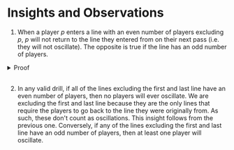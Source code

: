 # Insights and Observations

1. When a player $p$ enters a line with an even number of players excluding $p$, $p$ will not return to the line they entered from on their next pass (i.e. they will not oscillate). The opposite is true if the line has an odd number of players.
<details>
<summary>Proof</summary><br/>
For this proof, we will use induction. 

### Proposition

Let $P(x)$ be the proposition that if a player enters a line with $n$ players, they will not return to the line they were originally from given that

$$n = 2x \ \ \forall x \in \mathbb{N}^+.$$

### Base Case

Let $x = 1$ (aka $n=2$), and assume that the ball is being passed to the right. We can make this assumption without loss of generality since direction is symmetric. If a player, $p$, passes to and then enters a line with 2 players, $a$ and $b$, $a$ will then pass it in right, $b$ will pass it left, and $p$ will pass right. Since $p$ passes right twice, they will not return to the line they were originally from.

### Inductive Hypothesis

Assume $P(k)$ is true for some $k \in \mathbb{N}^+$. 

### Inductive Step

We must show $P(k) \implies P(k+1)$ for the induction to hold.

Let $n = 2(k+1) = 2k + 2$. If a player, $p$, enters a line with $2k+2$ players, $a_1, b_1, a_2, b_2, \ldots, a_k, b_k, a_{k+1}, b_{k+1}$, player $a_1$ will pass it right, $b_1$ will pass it left, $a_2$ will pass it right, $b_2$ will pass it left, and so on. Since $b_{k+1}$ will pass it left, $p$ will pass it right. Since $p$ passes right twice, they will not return to the line they were originally from.

Therefore, $P(k) \implies P(k+1)$ for all $k \in \mathbb{N}^+$. By induction, we have shown that if a player enters a line with an even number of players, they will not return to the line they were originally from. However, we have not yet shown the converse. By slightly modifying the proof, we can show that if a player enters a line with an odd number of players, they will return to the line they were originally from. 

### Odd Number of Players

Following the same steps in the proof for even number of players, let's say that $n = 2x + 1 \ \ \forall x \in \mathbb{N}^+$. Then, our base case would be a line with one player $a$ who passes right. Then player $p$ would pass left, thereby returning to the line they were originally from. The inductive step would be similar to the one above, but since there is an odd number of players, the sequence of players would end at $a_{k+1}$ passing left. Therefore, $p$ would pass right and return to the line they were originally from.

### Conclusion

We have shown that if a player enters a line with an even number of players, they will not return to the line they were originally from. We have also shown that the opposite is true: if the line has an odd number of players, the player will return to the line they were originally from.

</details><br/>

2. In any valid drill, if all of the lines excluding the first and last line have an even number of players, then no players will ever oscillate. We are excluding the first and last line because they are the only lines that require the players to go back to the line they were originally from. As such, these don't count as oscillations. This insight follows from the previous one. Conversely, if any of the lines excluding the first and last line have an odd number of players, then at least one player will oscillate.